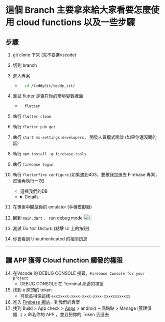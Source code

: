 # 這個 Branch 主要拿來給大家看要怎麼使用 cloud functions 以及一些步驟

## 步驟
  1. git clone 下來 (先不要進vscode)
  2. 切到 branch
  3. 進入專案
      - ```bash
          cd /teddySit/teddy_sit/
  5. 測試 flutter 是否在你的環境變數裡面
      - ```bash
          flutter
  7. 執行 `flutter clean`
  8. 執行 `flutter pub get`
  9. 執行 `start ms-settings:developers`， 開發人員模式開啟 (如果你還沒開的話)
  10. 執行 `npm install -g firebase-tools`
  11. 執行 `firebase login`
  12. 執行 `flutterfire configure` (如果遇到403，要被我加進去 Firebase 專案，然後再執行一次)
      - 選擇我們的DB
      - <details><img width="519" height="59" alt="image" src="https://github.com/user-attachments/assets/83920fc2-cf9b-4940-b0f9-27142d2e048c" /></details>
  14. 在專案中開啟你的 emulator (手機模擬器)
  15. 回到 `main.dart` ， run debug mode <img width="25" height="18" alt="image" src="https://github.com/user-attachments/assets/6c4618a5-adab-4d69-8231-79e2cab1ed7c" />

  16. 測試 Do Not Disturb (點擊 UI 上的按鈕)
  17. 你會看到 Unauthenticated 的相關訊息
----
## 讓 APP 獲得 Cloud function 觸發的權限
  14. 在Vscode 的 DEBUG CONSOLE 搜尋，`Firebase Console for your project`
      - DEBUG CONSOLE 在 Terminal 那邊的視窗
  16. 找到 e 開頭的 token
      - 可能長得像這樣 `exxxxxxx-xxxx-xxxx-xxxx-xxxxxxxxxxxx`
  17. 進入 [Firebase 網站](https://console.firebase.google.com/u/0/project/teddysitdb/appcheck/products)，到我們的專案
  18. 找到 Build > App check > [Apps](https://console.firebase.google.com/u/0/project/teddysitdb/appcheck/apps) > android 三個點點 > Manage (管理偵錯...) > 命名你的 APP ，並且把你的 Token 丟進去
